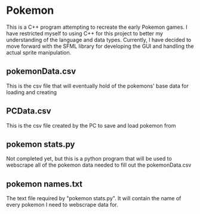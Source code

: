 # Pokemon
This is a C++ program attempting to recreate the early Pokemon games.
I have restricted myself to using C++ for this project to better my
understanding of the language and data types. Currently, I have decided
to move forward with the SFML library for developing the GUI and handling
the actual sprite manipulation.

## pokemonData.csv
This is the csv file that will eventually hold of the pokemons' base data
for loading and creating

## PCData.csv
This is the csv file created by the PC to save and load pokemon from

## pokemon stats.py
Not completed yet, but this is a python program that will be used to webscrape
all of the pokemon data needed to fill out the pokemonData.csv

## pokemon names.txt
The text file required by "pokemon stats.py". It will contain the name of every
pokemon I need to webscrape data for.
